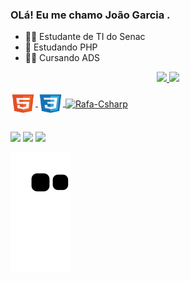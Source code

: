 ### OLá! Eu me chamo João Garcia .

- 👨‍💻 Estudante de TI do Senac
- 🌱 Estudando PHP
- 👨‍💻 Cursando ADS 


<div align="center">
  <a href="https://github.com/JoaoGarcia07">
  <img height="180em" src="https://github-readme-stats.vercel.app/api?username=JoaoGarcia07&show_icons=true&theme=radical&include_all_commits=true&count_private=true"/>
  <img height="180em" src="https://github-readme-stats.vercel.app/api/top-langs/?username=JoaoGarcia07&layout=compact&langs_count=7&theme=radical"/>
</div>

<div style="display: inline_block"><br>
 
  <img align="center" alt="Rafa-HTML" height="30" width="40" src="https://raw.githubusercontent.com/devicons/devicon/master/icons/html5/html5-original.svg">
  <img align="center" alt="Rafa-CSS" height="30" width="40" src="https://raw.githubusercontent.com/devicons/devicon/master/icons/css3/css3-original.svg">
  <img align="center" alt="Rafa-Csharp" height="30" width="40"  src="https://cdn.jsdelivr.net/gh/devicons/devicon/icons/php/php-plain.svg" >
  
  ##
 
 <div> 

  <a href="https://www.instagram.com/prestes.___/" target="_blank"><img src="https://img.shields.io/badge/-Instagram-%23E4405F?style=for-the-badge&logo=instagram&logoColor=white" target="_blank"></a>
  <a href = "mailto:joaovitorprestesgarcia@gmail.com"><img src="https://img.shields.io/badge/-Gmail-%23333?style=for-the-badge&logo=gmail&logoColor=white" target="_blank"></a>
  <a href="https://www.linkedin.com/in/jo%C3%A3o-vitor-prestes-garc%C3%ADa-3a573a233/" target="_blank"><img src="https://img.shields.io/badge/-LinkedIn-%230077B5?style=for-the-badge&logo=linkedin&logoColor=white" target="_blank"></a> 
 
  ![Snake animation](https://github.com/rafaballerini/rafaballerini/blob/output/github-contribution-grid-snake.svg)
 
</div>
